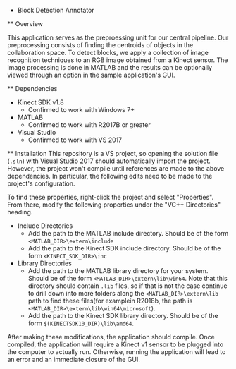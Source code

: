 * Block Detection Annotator

** Overview

This application serves as the preproessing unit for our central pipeline. Our preprocessing consists of finding the centroids of objects in the collaboration space. To detect blocks, we apply a collection of image recognition techniques to an RGB image obtained from a Kinect sensor. The image processing is done in MATLAB and the results can be optionally viewed through an option in the sample application's GUI.

** Dependencies
- Kinect SDK v1.8
  - Confirmed to work with Windows 7+
- MATLAB
  - Confirmed to work with R2017B or greater
- Visual Studio
  - Confirmed to work with VS 2017

** Installation
This repository is a VS project, so opening the solution file (`.sln`) with Visual Studio 2017 should automatically import the project. However, the project won't compile until references are made to the above dependencies. In particular, the following edits need to be made to the project's configuration.

To find these properties, right-click the project and select "Properties". From there, modify the following properties under the "VC++ Directories" heading.
- Include Directories
  - Add the path to the MATLAB include directory. Should be of the form `<MATLAB_DIR>\extern\include`
  - Add the path to the Kinect SDK include directory. Should be of the form `<KINECT_SDK_DIR>\inc`
- Library Directories
  - Add the path to the MATLAB library directory for your system. Should be of the form `<MATLAB_DIR>\extern\lib\win64`. Note that this directory should contain `.lib` files, so if that is not the case continue to drill down into more folders along the `<MATLAB_DIR>\extern\lib` path to find these files(for examplein R2018b, the path is `<MATLAB_DIR>\extern\lib\win64\microsoft`).
  - Add the path to the Kinect SDK library directory. Should be of the form `$(KINECTSDK10_DIR)\lib\amd64`.

After making these modifications, the application should compile. Once compiled, the application will require a Kinect v1 sensor to be plugged into the computer to actually run. Otherwise, running the application will lead to an error and an immediate closure of the GUI.

